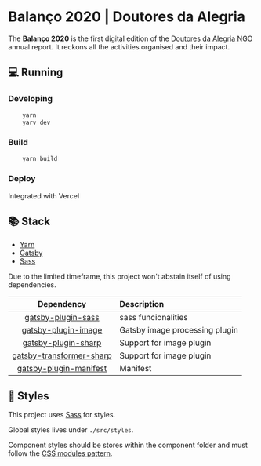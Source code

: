 # Balanço 2020 | Doutores da Alegria

The **Balanço 2020** is the first digital edition of the [Doutores da Alegria NGO](https://doutoresdaalegria.org.br/) annual report. It reckons all the activities organised and their impact.

## 💻 Running

### Developing

```sh
    yarn
    yarv dev
```

### Build

```sh
    yarn build
```

### Deploy

Integrated with Vercel

## 📚 Stack

- [Yarn](https://yarnpkg.com/)
- [Gatsby](https://www.gatsbyjs.org)
- [Sass](https://sass-lang.com)

Due to the limited timeframe, this project won't abstain itself of using dependencies.

|                                                  Dependency                                                  | Description                    |
| :----------------------------------------------------------------------------------------------------------: | :----------------------------- |
|       [gatsby-plugin-sass](https://github.com/gatsbyjs/gatsby/tree/master/packages/gatsby-plugin-sass)       | sass funcionalities            |
|      [gatsby-plugin-image](https://github.com/gatsbyjs/gatsby/tree/master/packages/gatsby-plugin-image)      | Gatsby image processing plugin |
|      [gatsby-plugin-sharp](https://github.com/gatsbyjs/gatsby/tree/master/packages/gatsby-plugin-sharp)      | Support for image plugin       |
| [gatsby-transformer-sharp](https://github.com/gatsbyjs/gatsby/tree/master/packages/gatsby-transformer-sharp) | Support for image plugin       |
|   [gatsby-plugin-manifest](https://github.com/gatsbyjs/gatsby/tree/master/packages/gatsby-plugin-manifest)   | Manifest                       |

## 💅 Styles

This project uses [Sass](https://sass-lang.com) for styles.

Global styles lives under `./src/styles`.

Component styles should be stores within the component folder and must follow the [CSS modules pattern](https://www.gatsbyjs.org/docs/css-modules/).
